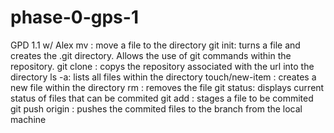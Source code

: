 # phase-0-gps-1
GPD 1.1 w/ Alex
mv <file name> <file directory>: move a file to the directory
git init: turns a file and creates the .git directory. Allows the use of git commands within the repository.
git clone <url>: copys the repository associated with the url into the directory
ls -a: lists all files within the directory
touch/new-item <file>: creates a new file within the directory
rm <file name>: removes the  file
git status: displays current status of files that can be commited
git add <file name>: stages a file to be commited
git push origin <branch name>: pushes the commited files to the branch from the local machine
